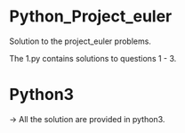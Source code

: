 # Python_Project_euler

Solution to the project_euler problems.

The 1.py contains solutions to questions 1 - 3.

# Python3
-> All the solution are provided in python3.
